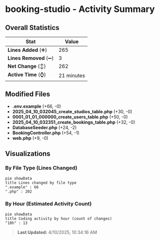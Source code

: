 # booking-studio - Activity Summary 

## Overall Statistics

| Stat                   | Value                                                             |
| ---------------------- | ----------------------------------------------------------------- |
| **Lines Added** (➕)   | 265                                          |
| **Lines Removed** (➖) | 3                                        |
| **Net Change** (↕)    | 262                |
| **Active Time** (⌚)   | 21 minutes |


## Modified Files
- **.env.example** (+66, -0)
- **2025_04_10_032045_create_studios_table.php** (+30, -0)
- **0001_01_01_000000_create_users_table.php** (+50, -0)
- **2025_04_10_032351_create_bookings_table.php** (+32, -0)
- **DatabaseSeeder.php** (+24, -2)
- **BookingController.php** (+54, -1)
- **web.php** (+9, -0)

## Visualizations

### By File Type (Lines Changed)

```mermaid
pie showData
title Lines changed by file type
".example" : 66
".php" : 202
```

### By Hour (Estimated Activity Count)

```mermaid
pie showData
title Coding activity by hour (count of changes)
"10h" : 13
```


> **Last Updated:** 4/10/2025, 10:34:16 AM